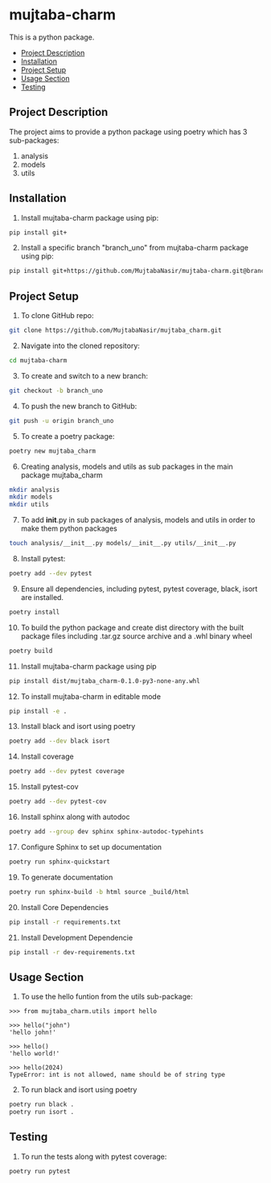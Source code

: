 # mujtaba-charm
This is a python package.


- [Project Description](#project-description)
- [Installation](#installation)
- [Project Setup](#project-setup)
- [Usage Section](#usage-section)
- [Testing](#testing)

## Project Description
The project aims to provide a python package using poetry which has 3 sub-packages:
1. analysis
2. models
3. utils

## Installation
1. Install mujtaba-charm package using pip:
```bash
pip install git+
```

2. Install a specific branch "branch_uno" from mujtaba-charm package using pip:
```bash
pip install git+https://github.com/MujtabaNasir/mujtaba-charm.git@branch_uno
```

## Project Setup
1. To clone GitHub repo:
```bash
git clone https://github.com/MujtabaNasir/mujtaba_charm.git
```

2. Navigate into the cloned repository:
```bash
cd mujtaba-charm
```

3. To create and switch to a new branch:
```bash
git checkout -b branch_uno
```

4. To push the new branch to GitHub:
```bash
git push -u origin branch_uno
```

5. To create a poetry package:
```bash
poetry new mujtaba_charm
```

6. Creating analysis, models and utils as sub packages in the main package mujtaba_charm
```bash
mkdir analysis
mkdir models
mkdir utils
```

7. To add __init__.py in sub packages of analysis, models and utils in order to make them python packages
```bash
touch analysis/__init__.py models/__init__.py utils/__init__.py
```

8. Install pytest:
```bash
poetry add --dev pytest
```

9. Ensure all dependencies, including pytest, pytest coverage, black, isort are installed.
```bash
poetry install
```

10. To build the python package and create dist directory with the built package files including .tar.gz source archive and a .whl binary wheel
```bash
poetry build
```

11. Install mujtaba-charm package using pip
```bash
pip install dist/mujtaba_charm-0.1.0-py3-none-any.whl
```

12. To install mujtaba-charm in editable mode
```bash
pip install -e .
```

13. Install black and isort using poetry
```bash
poetry add --dev black isort
```

14. Install coverage
```bash
poetry add --dev pytest coverage
```

15. Install pytest-cov
```bash
poetry add --dev pytest-cov
```

16. Install sphinx along with autodoc
```bash
poetry add --group dev sphinx sphinx-autodoc-typehints
```

17. Configure Sphinx to set up documentation
```bash
poetry run sphinx-quickstart
```

19. To generate documentation
```bash
poetry run sphinx-build -b html source _build/html
```

20. Install Core Dependencies
```bash
pip install -r requirements.txt
```

21. Install Development Dependencie
```bash
pip install -r dev-requirements.txt
```

## Usage Section
1. To use the hello funtion from the utils sub-package:
```
>>> from mujtaba_charm.utils import hello

>>> hello("john")
'hello john!'

>>> hello()
'hello world!'

>>> hello(2024)
TypeError: int is not allowed, name should be of string type
```

2. To run black and isort using poetry
```bash
poetry run black .
poetry run isort .
```

## Testing
1. To run the tests along with pytest coverage:
```
poetry run pytest
```
